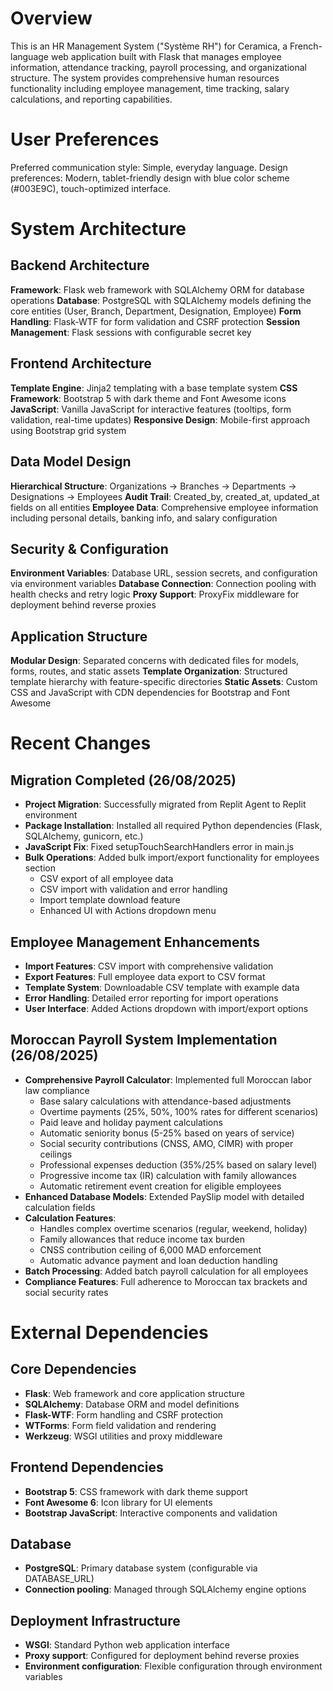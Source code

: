 # Overview

This is an HR Management System ("Système RH") for Ceramica, a French-language web application built with Flask that manages employee information, attendance tracking, payroll processing, and organizational structure. The system provides comprehensive human resources functionality including employee management, time tracking, salary calculations, and reporting capabilities.

# User Preferences

Preferred communication style: Simple, everyday language.
Design preferences: Modern, tablet-friendly design with blue color scheme (#003E9C), touch-optimized interface.

# System Architecture

## Backend Architecture

**Framework**: Flask web framework with SQLAlchemy ORM for database operations
**Database**: PostgreSQL with SQLAlchemy models defining the core entities (User, Branch, Department, Designation, Employee)
**Form Handling**: Flask-WTF for form validation and CSRF protection
**Session Management**: Flask sessions with configurable secret key

## Frontend Architecture

**Template Engine**: Jinja2 templating with a base template system
**CSS Framework**: Bootstrap 5 with dark theme and Font Awesome icons
**JavaScript**: Vanilla JavaScript for interactive features (tooltips, form validation, real-time updates)
**Responsive Design**: Mobile-first approach using Bootstrap grid system

## Data Model Design

**Hierarchical Structure**: Organizations → Branches → Departments → Designations → Employees
**Audit Trail**: Created_by, created_at, updated_at fields on all entities
**Employee Data**: Comprehensive employee information including personal details, banking info, and salary configuration

## Security & Configuration

**Environment Variables**: Database URL, session secrets, and configuration via environment variables
**Database Connection**: Connection pooling with health checks and retry logic
**Proxy Support**: ProxyFix middleware for deployment behind reverse proxies

## Application Structure

**Modular Design**: Separated concerns with dedicated files for models, forms, routes, and static assets
**Template Organization**: Structured template hierarchy with feature-specific directories
**Static Assets**: Custom CSS and JavaScript with CDN dependencies for Bootstrap and Font Awesome

# Recent Changes

## Migration Completed (26/08/2025)
- **Project Migration**: Successfully migrated from Replit Agent to Replit environment
- **Package Installation**: Installed all required Python dependencies (Flask, SQLAlchemy, gunicorn, etc.)
- **JavaScript Fix**: Fixed setupTouchSearchHandlers error in main.js
- **Bulk Operations**: Added bulk import/export functionality for employees section
  - CSV export of all employee data
  - CSV import with validation and error handling
  - Import template download feature
  - Enhanced UI with Actions dropdown menu

## Employee Management Enhancements
- **Import Features**: CSV import with comprehensive validation
- **Export Features**: Full employee data export to CSV format
- **Template System**: Downloadable CSV template with example data
- **Error Handling**: Detailed error reporting for import operations
- **User Interface**: Added Actions dropdown with import/export options

## Moroccan Payroll System Implementation (26/08/2025)
- **Comprehensive Payroll Calculator**: Implemented full Moroccan labor law compliance
  - Base salary calculations with attendance-based adjustments
  - Overtime payments (25%, 50%, 100% rates for different scenarios)
  - Paid leave and holiday payment calculations
  - Automatic seniority bonus (5-25% based on years of service)
  - Social security contributions (CNSS, AMO, CIMR) with proper ceilings
  - Professional expenses deduction (35%/25% based on salary level)
  - Progressive income tax (IR) calculation with family allowances
  - Automatic retirement event creation for eligible employees
- **Enhanced Database Models**: Extended PaySlip model with detailed calculation fields
- **Calculation Features**: 
  - Handles complex overtime scenarios (regular, weekend, holiday)
  - Family allowances that reduce income tax burden
  - CNSS contribution ceiling of 6,000 MAD enforcement
  - Automatic advance payment and loan deduction handling
- **Batch Processing**: Added batch payroll calculation for all employees
- **Compliance Features**: Full adherence to Moroccan tax brackets and social security rates

# External Dependencies

## Core Dependencies
- **Flask**: Web framework and core application structure
- **SQLAlchemy**: Database ORM and model definitions
- **Flask-WTF**: Form handling and CSRF protection
- **WTForms**: Form field validation and rendering
- **Werkzeug**: WSGI utilities and proxy middleware

## Frontend Dependencies
- **Bootstrap 5**: CSS framework with dark theme support
- **Font Awesome 6**: Icon library for UI elements
- **Bootstrap JavaScript**: Interactive components and validation

## Database
- **PostgreSQL**: Primary database system (configurable via DATABASE_URL)
- **Connection pooling**: Managed through SQLAlchemy engine options

## Deployment Infrastructure
- **WSGI**: Standard Python web application interface
- **Proxy support**: Configured for deployment behind reverse proxies
- **Environment configuration**: Flexible configuration through environment variables